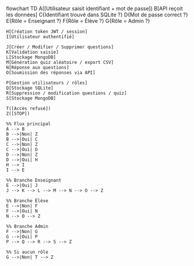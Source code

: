 flowchart TD
    A([Utilisateur saisit identifiant + mot de passe])
    B[API reçoit les données]
    C{Identifiant trouvé dans SQLite ?}
    D{Mot de passe correct ?}
    E{Rôle = Enseignant ?}
    F{Rôle = Élève ?}
    G{Rôle = Admin ?}

    H[Création token JWT / session]
    I[Utilisateur authentifié]

    J[Créer / Modifier / Supprimer questions]
    K[Validation saisie]
    L[Stockage MongoDB]
    M[Génération quiz aléatoire / export CSV]
    N[Réponse aux questions]
    O[Soumission des réponses via API]

    P[Gestion utilisateurs / rôles]
    Q[Stockage SQLite]
    R[Suppression / modification questions / quiz]
    S[Stockage MongoDB]

    T([Accès refusé])
    Z([STOP])

    %% Flux principal
    A --> B
    B -->|Non| Z
    B -->|Oui| C
    C -->|Non| Z
    C -->|Oui| D
    D -->|Non| Z
    D -->|Oui| H
    H --> I
    I --> E

    %% Branche Enseignant
    E -->|Oui| J
    J --> K --> L --> M --> N --> O --> Z

    %% Branche Élève
    E -->|Non| F
    F -->|Oui| N
    N --> O --> Z

    %% Branche Admin
    F -->|Non| G
    G -->|Oui| P
    P --> Q --> R --> S --> Z

    %% Si aucun rôle
    G -->|Non| T --> Z
